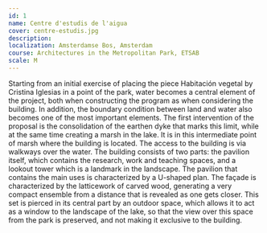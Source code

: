 ```yaml
---
id: 1
name: Centre d'estudis de l'aigua
cover: centre-estudis.jpg
description: 
localization: Amsterdamse Bos, Amsterdam
course: Architectures in the Metropolitan Park, ETSAB
scale: M
---
```


Starting from an initial exercise of placing the piece Habitación vegetal by Cristina Iglesias in a point of the park, water becomes a central element of the project, both when constructing the program as when considering the building. In addition, the boundary condition between land and water also becomes one of the most important elements.
The first intervention of the proposal is the consolidation of the earthen dyke that marks this limit, while at the same time creating a marsh in the lake. It is in this intermediate point of marsh where the building is located.
The access to the building is via walkways over the water. The building consists of two parts: the pavilion itself, which contains the research, work and teaching spaces, and a lookout tower which is a landmark in the landscape.
The pavilion that contains the main uses is characterized by a U-shaped plan. The façade is characterized by the latticework of carved wood, generating a very compact ensemble from a distance that is revealed as one gets closer. This set is pierced in its central part by an outdoor space, which allows it to act as a window to the landscape of the lake, so that the view over this space from the park is preserved, and not making it exclusive to the building.

